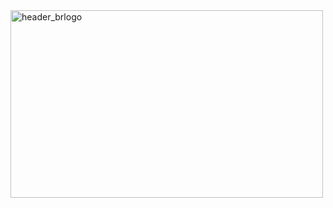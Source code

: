 <img src="https://github.com/user-attachments/assets/738cef2a-0d35-4713-809b-a19ef5d392d5" alt="header_brlogo" width="500" height="300">



